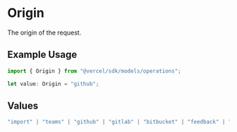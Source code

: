 # Origin

The origin of the request.

## Example Usage

```typescript
import { Origin } from "@vercel/sdk/models/operations";

let value: Origin = "github";
```

## Values

```typescript
"import" | "teams" | "github" | "gitlab" | "bitbucket" | "feedback" | "organization-teams"
```